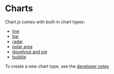 # Charts

Chart.js comes with built-in chart types:
* [line](./line.md)
* [bar](./bar.md)
* [radar](./radar.md)
* [polar area](./polar.md)
* [doughnut and pie](./doughnut.md)
* [bubble](./bubble.md)

To create a new chart type, see the [developer notes](../developers/charts.md#new-charts)